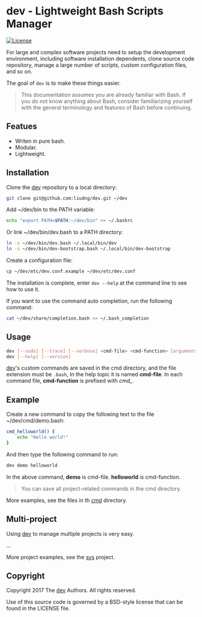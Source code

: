 # dev - Lightweight Bash Scripts Manager

[![License](https://img.shields.io/badge/license-BSD-blue.svg?style=flat)](https://github.com/liudng/dev/blob/master/LICENSE)

For large and complex software projects need to setup the development
environment, including software installation dependents,  clone source code
repository, manage a large number of scripts, custom configuration files, and so on.

The goal of `dev` is to make these things easier.

> This documentation assumes you are already familiar with Bash. If you do not know anything about Bash, consider familiarizing yourself with the general terminology and features of Bash before continuing.

## Featues

* Writen in pure bash.
* Modular.
* Lightweight.

## Installation

Clone the [dev](https://github.com/liudng/dev) repository to a local directory:

```sh
git clone git@github.com:liudng/dev.git ~/dev
```

Add ~/dev/bin to the PATH variable:

```sh
echo "export PATH=$PATH:~/dev/bin" >> ~/.bashrc
```

Or link ~/dev/bin/dev.bash to a PATH directory:

```sh
ln -s ~/dev/bin/dev.bash ~/.local/bin/dev
ln -s ~/dev/bin/dev-bootstrap.bash ~/.local/bin/dev-bootstrap
```

Create a configuration file:

```sh
cp ~/dev/etc/dev.conf.example ~/dev/etc/dev.conf
```

The installation is complete, enter `dev --help` at the command line to see how to use it.

If you want to use the command auto completion, run the following command:

```sh
cat ~/dev/share/completion.bash >> ~/.bash_completion
```

## Usage

```sh
dev [--sudo] [--trace] [--verbose] <cmd-file> <cmd-function> [arguments...]
dev [--help] [--version]
```

[dev](https://github.com/liudng/dev)'s custom commands are saved in the cmd directory, and the file extension
must be `.bash`, In the help topic it is named **cmd-file**. In each command
file, **cmd-function** is prefixed with *cmd_*.

## Example

Create a new command to copy the following text to the file ~/dev/cmd/demo.bash:

```sh
cmd_helloworld() {
    echo "Hello world!"
}
```

And then type the following command to run:

```sh
dev demo helloworld
```

In the above command, **demo** is cmd-file. **helloworld** is cmd-function.

> You can save all project-related commands in the cmd directory.

More examples, see the files in th [cmd](https://github.com/liudng/dev/tree/master/cmd) directory.

## Multi-project

Using [dev](https://github.com/liudng/dev) to manage multiple projects is very easy.

...

More project examples, see the [sys](https://github.com/liudng/sys) project.

## Copyright

Copyright 2017 The [dev](https://github.com/liudng/dev) Authors. All rights reserved.

Use of this source code is governed by a BSD-style license that can be found in the LICENSE file.
